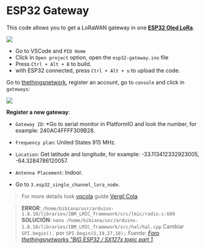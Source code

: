 # ESP32 Gateway

This code allows you to get a LoRaWAN gateway in one **[ESP32 Oled LoRa](http://www.lilygo.cn/prod_view.aspx?TypeId=50003&Id=1137&FId=t3:50003:3)**.

![](https://i.imgur.com/tXObZ6c.jpg)

* Go to VSCode and `PIO Home`
* Click in `Open project` option, open the `esp32-gateway.ino` file
* Press `Ctrl + Alt + B` to build.
* with ESP32 connected, press `Ctrl + Alt + u` to upload the code.

Go to [thethingsnetwork](), register an account, go to `console` and click in `gateways`:

![](https://i.imgur.com/Z3LTCU9.png)

**Register a new gateway**:

* `Gateway ID`: *Go to serial monitor in PlatformIO and look the number, for example: 240AC4FFFF309B28.
* `Frequency plan`: United States 915 MHz.
* `Location`: Get latitude and longitude, for example: -33.113412332923005, -64.3284786120057.
* `Antenna Placement`: Indoor.

* Go to `3.esp32_single_channel_lora_node`.

> For more details look [vpcola](https://github.com/vpcola) guide [Vergil Cola](https://www.youtube.com/channel/UCRk1KlFXVkJXH2IKpdQsW0g).

> **ERROR**: `/home/bibiana/usr/arduino-1.8.10/libraries/IBM_LMIC_framework/src/lmic/radio.c:689`
> **SOLUCIÓN**: `nano /home/bibiana/usr/arduino-1.8.10/libraries/IBM_LMIC_framework/src/hal/hal.cpp`
> Cambiar `SPI.begin().` por `SPI.begin(5,19,27,18);`
> *Fuente: [Foro thethingsnetworks "BIG ESP32 / SX127x topic part 1](https://www.thethingsnetwork.org/forum/t/big-esp32-sx127x-topic-part-1/10247/130).*
